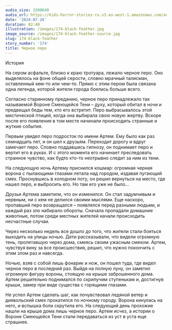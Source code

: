 ```yaml
---
audio_size: 3200640
audio_url: https://kids-horror-stories-ru.s3.eu-west-1.amazonaws.com/audio/174-black-feather.mp3
date: '2024-07-26'
duration: 02:40
illustration: /images/174-black-feather.jpg
image_source: /images/174-black-feather-source.jpg
slug: 174-black-feather
story_number: '174'
title: Черное перо
---
```


История

На сером асфальте, близко к краю тротуара, лежало черное перо. Оно выделялось на фоне общей серости, словно мрачный талисман, оставленный кем-то или чем-то. Прямо с этим пером была связана одна легенда, которой жители города боялись больше всего.

Согласно старинному преданию, черное перо принадлежало так называемой Вороне Смеющейся Тени – духу, который обитал в ночи и предвещал беды тем, кто его встретит. Перо выбрасывалось этой мистической птицей, когда она выбирала свою новую жертву. Вскоре после его появления в том месте начинали происходить странные и жуткие события.

Первым увидел перо подросток по имени Артем. Ему было как раз семнадцать лет, и он шел к друзьям. Переходит дорогу и вдруг замечает перо. Словно поддавшись гипнозу, он поднимает перо и вертит его в руках. И с этого момента его начинает преследовать странное чувство, как будто кто-то неотрывно следит за ним из тени.

На следующую ночь Артему приснился кошмар: огромная черная ворона с пылающими глазами летала над городом, издавая пугающий смех. Проснувшись в холодном поту, он решил вернуться на место, где нашел перо, и выбросить его. Но там его уже не было...

Друзья Артема заметили, что он изменился. Он стал задумчивым и нервным, ни с кем не делился своими мыслями. Еще наскоро, пропавший перо возвращался – появлялся перед разными людьми, и каждый раз зло набирало обороты. Сначала пропадали домашние животные, потом среди местных жителей начали происходить несчастные случаи.

Через несколько недель все дошло до того, что жители стали бояться выходить на улицы ночью. Дети рассказывали, что видели огромную тень, пролетавшую через дома, смеясь своим ужасным смехом. Артем, чувствуя вину за все происшествия, решил, что нужно покончить с этим злом раз и навсегда.

Ночью, взяв с собой лишь фонарик и нож, он пошел туда, где видел черное перо в последний раз. Выйдя на полную луну, он заметил огромную фигуру вороны, стоящую на крыше заброшенного дома. Артем решительно поднимался по скрипучим ступенькам и, достигнув крыши, замер при виде существа с горящими глазами.

Не успел Артем сделать шаг, как почувствовал ледяной ветер и диявольский смех прокатился по ночному городу. Ворона кинулась на него, и вспышка боли скрутила его. На следующий день прохожие нашли на крыше дома лишь черное перо. Артем исчез, а истории о Вороне Смеющейся Тени стали передаваться из уст в уста еще страшнее.